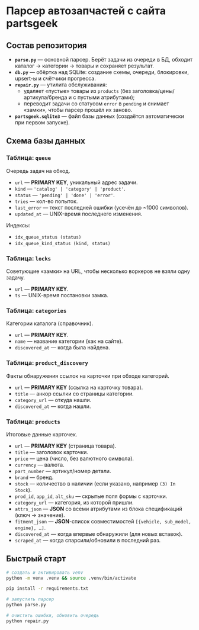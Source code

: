 # Парсер автозапчастей с сайта partsgeek

## Состав репозитория

- **`parse.py`** — основной парсер. Берёт задачи из очереди в БД, обходит каталог → категории → товары и сохраняет результат.
- **`db.py`** — обёртка над SQLite: создание схемы, очереди, блокировки, upsert-ы и счётчики прогресса.
- **`repair.py`** — утилита обслуживания:
  - удаляет «пустые» товары из `products` (без заголовка/цены/артикула/бренда и с пустыми атрибутами);
  - переводит задачи со статусом `error` в `pending` и снимает «замки», чтобы парсер прошёл их заново.
- **`partsgeek.sqlite3`** — файл базы данных (создаётся автоматически при первом запуске).

## Схема базы данных

### Таблица: `queue`
Очередь задач на обход.
- `url` — **PRIMARY KEY**, уникальный адрес задачи.
- `kind` — `'catalog' | 'category' | 'product'`.
- `status` — `'pending' | 'done' | 'error'`.
- `tries` — кол-во попыток.
- `last_error` — текст последней ошибки (усечён до ~1000 символов).
- `updated_at` — UNIX-время последнего изменения.

Индексы:  
- `idx_queue_status (status)`  
- `idx_queue_kind_status (kind, status)`

### Таблица: `locks`
Советующие «замки» на URL, чтобы несколько воркеров не взяли одну задачу.
- `url` — **PRIMARY KEY**.
- `ts` — UNIX-время постановки замка.

### Таблица: `categories`
Категории каталога (справочник).
- `url` — **PRIMARY KEY**.
- `name` — название категории (как на сайте).
- `discovered_at` — когда была найдена.

### Таблица: `product_discovery`
Факты обнаружения ссылок на карточки при обходе категорий.
- `url` — **PRIMARY KEY** (ссылка на карточку товара).
- `title` — анкор ссылки со страницы категории.
- `category_url` — откуда нашли.
- `discovered_at` — когда нашли.

### Таблица: `products`
Итоговые данные карточек.
- `url` — **PRIMARY KEY** (страница товара).
- `title` — заголовок карточки.
- `price` — цена (число, без валютного символа).
- `currency` — валюта.
- `part_number` — артикул/номер детали.
- `brand` — бренд.
- `stock` — количество в наличии (если указано, например `(3) In Stock`).
- `prod_id`, `app_id`, `alt_sku` — скрытые поля формы с карточки.
- `category_url` — категория, из которой пришли.
- `attrs_json` — **JSON** со всеми атрибутами из блока спецификаций (ключ → значение).
- `fitment_json` — **JSON**-список совместимостей `[{vehicle, sub_model, engine}, …]`.
- `discovered_at` — когда впервые обнаружили (для новых вставок).
- `scraped_at` — когда спарсили/обновили в последний раз.

## Быстрый старт

```bash
# создать и активировать venv
python -m venv .venv && source .venv/bin/activate

pip install -r requirements.txt

# запустить парсер
python parse.py

# очистить ошибки, обновить очередь
python repair.py 
```